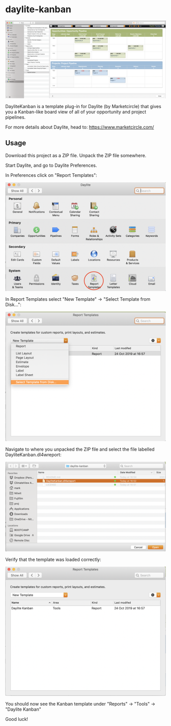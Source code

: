 # daylite-kanban

![DayliteKanban](https://raw.githubusercontent.com/nitwit-se/daylite-kanban/master/installation/DayliteKanban_step5.png)

DayliteKanban is a template plug-in for Daylite (by Marketcircle) that gives you a Kanban-like board view of all of your opportunity and project pipelines. 

For more details about Daylite, head to: https://www.marketcircle.com/

## Usage

Download this project as a ZIP file.  Unpack the ZIP file somewhere.

Start Daylite, and go to Daylite Preferences.

In Preferences click on "Report Templates":

![Report Templates](https://raw.githubusercontent.com/nitwit-se/daylite-kanban/master/installation/DayliteKanban_step1.png)

In Report Templates select "New Template" -> "Select Template from Disk...":

![Select Template from Disk](https://raw.githubusercontent.com/nitwit-se/daylite-kanban/master/installation/DayliteKanban_step2.png)

Navigate to where you unpacked the ZIP file and select the file labelled DayliteKanban.dl4wreport:

![Select File](https://raw.githubusercontent.com/nitwit-se/daylite-kanban/master/installation/DayliteKanban_step3.png)

Verify that the template was loaded correctly:

![Verify Template](https://raw.githubusercontent.com/nitwit-se/daylite-kanban/master/installation/DayliteKanban_step4.png)


You should now see the Kanban template under "Reports" -> "Tools" -> "Daylite Kanban"

Good luck!

